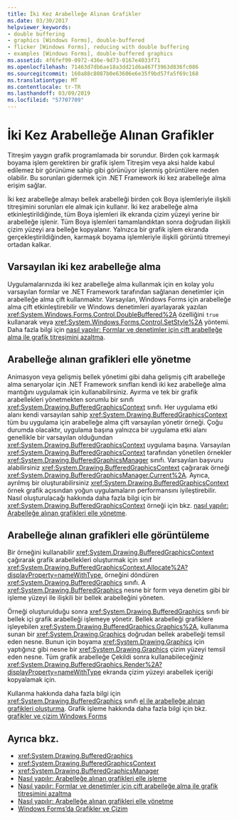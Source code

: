 ```yaml
---
title: İki Kez Arabelleğe Alınan Grafikler
ms.date: 03/30/2017
helpviewer_keywords:
- double buffering
- graphics [Windows Forms], double-buffered
- flicker [Windows Forms], reducing with double buffering
- examples [Windows Forms], double-buffered graphics
ms.assetid: 4f6fef99-0972-436e-9d73-0167e4033f71
ms.openlocfilehash: 71463d7db6ae18a3dd21d6a467f3963d836fc086
ms.sourcegitcommit: 160a88c8087b0e63606e6e35f9bd57fa5f69c168
ms.translationtype: MT
ms.contentlocale: tr-TR
ms.lasthandoff: 03/09/2019
ms.locfileid: "57707709"
---
```

# <a name="double-buffered-graphics"></a>İki Kez Arabelleğe Alınan Grafikler
Titreşim yaygın grafik programlamada bir sorundur. Birden çok karmaşık boyama işlem gerektiren bir grafik işlem Titreşim veya aksi halde kabul edilemez bir görünüme sahip gibi görünüyor işlenmiş görüntülere neden olabilir. Bu sorunları gidermek için .NET Framework iki kez arabelleğe alma erişim sağlar.  
  
 İki kez arabelleğe almayı bellek arabelleği birden çok Boya işlemleriyle ilişkili titreşimini sorunları ele almak için kullanır. İki kez arabelleğe alma etkinleştirildiğinde, tüm Boya işlemleri ilk ekranda çizim yüzeyi yerine bir arabelleğe işlenir. Tüm Boya işlemleri tamamlandıktan sonra doğrudan ilişkili çizim yüzeyi ara belleğe kopyalanır. Yalnızca bir grafik işlem ekranda gerçekleştirildiğinden, karmaşık boyama işlemleriyle ilişkili görüntü titremeyi ortadan kalkar.  
  
## <a name="default-double-buffering"></a>Varsayılan iki kez arabelleğe alma  
 Uygulamalarınızda iki kez arabelleğe alma kullanmak için en kolay yolu varsayılan formlar ve .NET Framework tarafından sağlanan denetimler için arabelleğe alma çift kullanmaktır. Varsayılan, Windows Forms için arabelleğe alma çift etkinleştirebilir ve Windows denetimleri ayarlayarak yazılan <xref:System.Windows.Forms.Control.DoubleBuffered%2A> özelliğini `true` kullanarak veya <xref:System.Windows.Forms.Control.SetStyle%2A> yöntemi. Daha fazla bilgi için [nasıl yapılır: Formlar ve denetimler için çift arabelleğe alma ile grafik titreşimini azaltma](how-to-reduce-graphics-flicker-with-double-buffering-for-forms-and-controls.md).  
  
## <a name="manually-managing-buffered-graphics"></a>Arabelleğe alınan grafikleri elle yönetme  
 Animasyon veya gelişmiş bellek yönetimi gibi daha gelişmiş çift arabelleğe alma senaryolar için .NET Framework sınıfları kendi iki kez arabelleğe alma mantığını uygulamak için kullanabilirsiniz. Ayırma ve tek bir grafik arabellekleri yönetmekten sorumlu bir sınıfı <xref:System.Drawing.BufferedGraphicsContext> sınıfı. Her uygulama etki alanı kendi varsayılan sahip <xref:System.Drawing.BufferedGraphicsContext> tüm bu uygulama için arabelleğe alma çift varsayılan yönetir örneği. Çoğu durumda olacaktır, uygulama başına yalnızca bir uygulama etki alanı genellikle bir varsayılan olduğundan <xref:System.Drawing.BufferedGraphicsContext> uygulama başına. Varsayılan <xref:System.Drawing.BufferedGraphicsContext> tarafından yönetilen örnekler <xref:System.Drawing.BufferedGraphicsManager> sınıfı. Varsayılan başvuru alabilirsiniz <xref:System.Drawing.BufferedGraphicsContext> çağırarak örneği <xref:System.Drawing.BufferedGraphicsManager.Current%2A>. Ayrıca, ayrılmış bir oluşturabilirsiniz <xref:System.Drawing.BufferedGraphicsContext> örnek grafik açısından yoğun uygulamaların performansını iyileştirebilir. Nasıl oluşturulacağı hakkında daha fazla bilgi için bir <xref:System.Drawing.BufferedGraphicsContext> örneği için bkz. [nasıl yapılır: Arabelleğe alınan grafikleri elle yönetme](how-to-manually-manage-buffered-graphics.md).  
  
## <a name="manually-displaying-buffered-graphics"></a>Arabelleğe alınan grafikleri elle görüntüleme  
 Bir örneğini kullanabilir <xref:System.Drawing.BufferedGraphicsContext> çağırarak grafik arabellekleri oluşturmak için sınıf <xref:System.Drawing.BufferedGraphicsContext.Allocate%2A?displayProperty=nameWithType>, örneğini döndüren <xref:System.Drawing.BufferedGraphics> sınıfı. A <xref:System.Drawing.BufferedGraphics> nesne bir form veya denetim gibi bir işleme yüzeyi ile ilişkili bir bellek arabelleğini yöneten.  
  
 Örneği oluşturulduğu sonra <xref:System.Drawing.BufferedGraphics> sınıfı bir bellek içi grafik arabelleği işlemeye yönetir. Bellek arabelleği grafiklere işleyebilen <xref:System.Drawing.BufferedGraphics.Graphics%2A>, kullanıma sunan bir <xref:System.Drawing.Graphics> doğrudan bellek arabelleği temsil eden nesne. Bunun için boyama <xref:System.Drawing.Graphics> için yaptığınız gibi nesne bir <xref:System.Drawing.Graphics> çizim yüzeyi temsil eden nesne. Tüm grafik arabelleğe Çekildi sonra kullanabileceğiniz <xref:System.Drawing.BufferedGraphics.Render%2A?displayProperty=nameWithType> ekranda çizim yüzeyi arabellek içeriği kopyalamak için.  
  
 Kullanma hakkında daha fazla bilgi için <xref:System.Drawing.BufferedGraphics> sınıfı [el ile arabelleğe alınan grafikleri oluşturma](how-to-manually-render-buffered-graphics.md). Grafik işleme hakkında daha fazla bilgi için bkz. [grafikler ve çizim Windows Forms](graphics-and-drawing-in-windows-forms.md)  
  
## <a name="see-also"></a>Ayrıca bkz.
- <xref:System.Drawing.BufferedGraphics>
- <xref:System.Drawing.BufferedGraphicsContext>
- <xref:System.Drawing.BufferedGraphicsManager>
- [Nasıl yapılır: Arabelleğe alınan grafikleri elle işleme](how-to-manually-render-buffered-graphics.md)
- [Nasıl yapılır: Formlar ve denetimler için çift arabelleğe alma ile grafik titreşimini azaltma](how-to-reduce-graphics-flicker-with-double-buffering-for-forms-and-controls.md)
- [Nasıl yapılır: Arabelleğe alınan grafikleri elle yönetme](how-to-manually-manage-buffered-graphics.md)
- [Windows Forms’da Grafikler ve Çizim](graphics-and-drawing-in-windows-forms.md)
